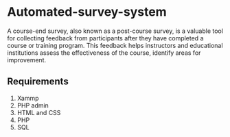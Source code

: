 # Automated-survey-system
 A course-end survey, also known as a post-course survey, is a valuable tool for collecting feedback from participants after they have completed a course or training program. This feedback helps instructors and educational institutions assess the effectiveness of the course, identify areas for improvement.

## Requirements 
  1. Xammp
  2. PHP admin
  3. HTML and CSS
  4. PHP
  5. SQL
